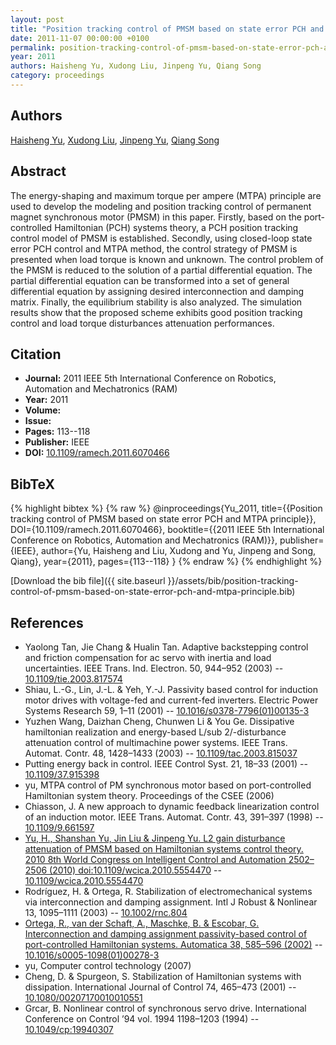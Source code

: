 ```yaml
---
layout: post
title: "Position tracking control of PMSM based on state error PCH and MTPA principle"
date: 2011-11-07 00:00:00 +0100
permalink: position-tracking-control-of-pmsm-based-on-state-error-pch-and-mtpa-principle
year: 2011
authors: Haisheng Yu, Xudong Liu, Jinpeng Yu, Qiang Song
category: proceedings
---
```

 
## Authors
[Haisheng Yu](authors/haisheng-yu), [Xudong Liu](authors/xudong-liu), [Jinpeng Yu](authors/jinpeng-yu), [Qiang Song](authors/qiang-song)
 
## Abstract
The energy-shaping and maximum torque per ampere (MTPA) principle are used to develop the modeling and position tracking control of permanent magnet synchronous motor (PMSM) in this paper. Firstly, based on the port-controlled Hamiltonian (PCH) systems theory, a PCH position tracking control model of PMSM is established. Secondly, using closed-loop state error PCH control and MTPA method, the control strategy of PMSM is presented when load torque is known and unknown. The control problem of the PMSM is reduced to the solution of a partial differential equation. The partial differential equation can be transformed into a set of general differential equation by assigning desired interconnection and damping matrix. Finally, the equilibrium stability is also analyzed. The simulation results show that the proposed scheme exhibits good position tracking control and load torque disturbances attenuation performances.
 
## Citation
- **Journal:** 2011 IEEE 5th International Conference on Robotics, Automation and Mechatronics (RAM)
- **Year:** 2011
- **Volume:** 
- **Issue:** 
- **Pages:** 113--118
- **Publisher:** IEEE
- **DOI:** [10.1109/ramech.2011.6070466](https://doi.org/10.1109/ramech.2011.6070466)
 
## BibTeX
{% highlight bibtex %}
{% raw %}
@inproceedings{Yu_2011,
  title={{Position tracking control of PMSM based on state error PCH and MTPA principle}},
  DOI={10.1109/ramech.2011.6070466},
  booktitle={{2011 IEEE 5th International Conference on Robotics, Automation and Mechatronics (RAM)}},
  publisher={IEEE},
  author={Yu, Haisheng and Liu, Xudong and Yu, Jinpeng and Song, Qiang},
  year={2011},
  pages={113--118}
}
{% endraw %}
{% endhighlight %}
 
[Download the bib file]({{ site.baseurl }}/assets/bib/position-tracking-control-of-pmsm-based-on-state-error-pch-and-mtpa-principle.bib)
 
## References
- Yaolong Tan, Jie Chang & Hualin Tan. Adaptive backstepping control and friction compensation for ac servo with inertia and load uncertainties. IEEE Trans. Ind. Electron. 50, 944–952 (2003) -- [10.1109/tie.2003.817574](https://doi.org/10.1109/tie.2003.817574)
- Shiau, L.-G., Lin, J.-L. & Yeh, Y.-J. Passivity based control for induction motor drives with voltage-fed and current-fed inverters. Electric Power Systems Research 59, 1–11 (2001) -- [10.1016/s0378-7796(01)00135-3](https://doi.org/10.1016/s0378-7796(01)00135-3)
- Yuzhen Wang, Daizhan Cheng, Chunwen Li & You Ge. Dissipative hamiltonian realization and energy-based L/sub 2/-disturbance attenuation control of multimachine power systems. IEEE Trans. Automat. Contr. 48, 1428–1433 (2003) -- [10.1109/tac.2003.815037](https://doi.org/10.1109/tac.2003.815037)
- Putting energy back in control. IEEE Control Syst. 21, 18–33 (2001) -- [10.1109/37.915398](https://doi.org/10.1109/37.915398)
- yu, MTPA control of PM synchronous motor based on port-controlled Hamiltonian system theory. Proceedings of the CSEE (2006)
- Chiasson, J. A new approach to dynamic feedback linearization control of an induction motor. IEEE Trans. Automat. Contr. 43, 391–397 (1998) -- [10.1109/9.661597](https://doi.org/10.1109/9.661597)
- [Yu, H., Shanshan Yu, Jin Liu & Jinpeng Yu. L2 gain disturbance attenuation of PMSM based on Hamiltonian systems control theory. 2010 8th World Congress on Intelligent Control and Automation 2502–2506 (2010) doi:10.1109/wcica.2010.5554470](l2-gain-disturbance-attenuation-of-pmsm-based-on-hamiltonian-systems-control-theory) -- [10.1109/wcica.2010.5554470](https://doi.org/10.1109/wcica.2010.5554470)
- Rodríguez, H. & Ortega, R. Stabilization of electromechanical systems via interconnection and damping assignment. Intl J Robust &amp; Nonlinear 13, 1095–1111 (2003) -- [10.1002/rnc.804](https://doi.org/10.1002/rnc.804)
- [Ortega, R., van der Schaft, A., Maschke, B. & Escobar, G. Interconnection and damping assignment passivity-based control of port-controlled Hamiltonian systems. Automatica 38, 585–596 (2002)](interconnection-and-damping-assignment-passivity-based-control-of-port-controlled-hamiltonian-systems) -- [10.1016/s0005-1098(01)00278-3](https://doi.org/10.1016/s0005-1098(01)00278-3)
- yu, Computer control technology (2007)
- Cheng, D. & Spurgeon, S. Stabilization of Hamiltonian systems with dissipation. International Journal of Control 74, 465–473 (2001) -- [10.1080/00207170010010551](https://doi.org/10.1080/00207170010010551)
- Grcar, B. Nonlinear control of synchronous servo drive. International Conference on Control ’94 vol. 1994 1198–1203 (1994) -- [10.1049/cp:19940307](https://doi.org/10.1049/cp:19940307)

